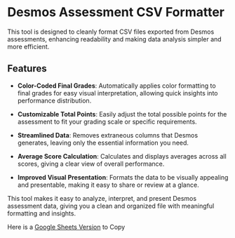 # Desmos Assessment CSV Formatter

This tool is designed to cleanly format CSV files exported from Desmos assessments, enhancing readability and making data analysis simpler and more efficient.

## Features

- **Color-Coded Final Grades**: Automatically applies color formatting to final grades for easy visual interpretation, allowing quick insights into performance distribution.
  
- **Customizable Total Points**: Easily adjust the total possible points for the assessment to fit your grading scale or specific requirements.

- **Streamlined Data**: Removes extraneous columns that Desmos generates, leaving only the essential information you need.

- **Average Score Calculation**: Calculates and displays averages across all scores, giving a clear view of overall performance.

- **Improved Visual Presentation**: Formats the data to be visually appealing and presentable, making it easy to share or review at a glance.

This tool makes it easy to analyze, interpret, and present Desmos assessment data, giving you a clean and organized file with meaningful formatting and insights.

Here is a [Google Sheets Version](https://docs.google.com/spreadsheets/d/12tEgGnu2XUWp_lysDMmaJoaqYPLFleDojGXLfr7j31c/edit?gid=1343370529#gid=1343370529) to Copy

